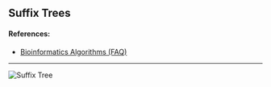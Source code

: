 ## Suffix Trees

#### References:
* [Bioinformatics Algorithms (FAQ)][faq]
***

![Suffix Tree][image]


[faq]: http://bioinformaticsalgorithms.com/faqs/bwt.html
[image]: https://upload.wikimedia.org/wikipedia/commons/thumb/d/d2/Suffix_tree_BANANA.svg/1200px-Suffix_tree_BANANA.svg.png
